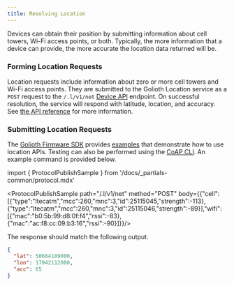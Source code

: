 ```yaml
---
title: Resolving Location
---
```


Devices can obtain their position by submitting information about cell towers,
Wi-Fi access points, or both. Typically, the more information that a device can
provide, the more accurate the location data returned will be.

### Forming Location Requests

Location requests include information about zero or more cell towers and Wi-Fi
access points. They are submitted to the Golioth Location service as a `POST`
request to the `/.l/v1/net` [Device API](/reference/device-api) endpoint. On
successful resolution, the service will respond with latitude, location, and
accuracy. See [the API reference](/reference/device-api/api-docs/location) for
more information.

### Submitting Location Requests

The [Golioth Firmware SDK](/firmware/golioth-firmware-sdk) provides
[examples](https://github.com/golioth/golioth-firmware-sdk/tree/main/examples/zephyr/location)
that demonstrate how to use location APIs. Testing can also be performed using
the [CoAP CLI](/reference/command-line-tools/coap/coap). An example command is
provided below.

import { ProtocolPublishSample } from '/docs/_partials-common/protocol.mdx'

<ProtocolPublishSample path="/.l/v1/net" method="POST" body={{"cell":[{"type":"ltecatm","mcc":260,"mnc":3,"id":25115045,"strength":-113},{"type":"ltecatm","mcc":260,"mnc":3,"id":25115046,"strength":-89}],"wifi":[{"mac":"b0:5b:99:d8:0f:f4","rssi":-83},{"mac":"ac:f8:cc:09:b3:16","rssi":-90}]}}/>

The response should match the following output.

```json
{
  "lat": 50664189000,
  "lon": 17942112000,
  "acc": 65
}
```
